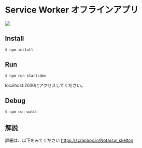 # Service Worker オフラインアプリ

![](https://gyazo.com/bdfb01a248300f02268f264d17580c7d.png)

## Install

```
$ npm install
```

## Run

```
$ npm run start:dev
```

localhost:2000にアクセスしてください。

## Debug

```
$ npm run watch
```

## 解説

詳細は、以下をみてください
https://scrapbox.io/Nota/sw_skelton

